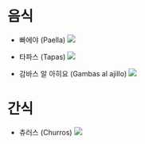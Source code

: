 # 음식
- 빠에야 (Paella)
  <img src="https://cdn.imweb.me/upload/S2017101359e025984d346/7c5de9abb3b3d.jpg"/>

- 타파스 (Tapas)
  <img src="https://cdn.imweb.me/upload/S2017101359e025984d346/b353a88385988.jpg"/>

- 감바스 알 아히요 (Gambas al ajillo)
  <img src="https://img1.daumcdn.net/thumb/R1280x0/?scode=mtistory2&fname=https%3A%2F%2Fblog.kakaocdn.net%2Fdn%2F08Ev6%2FbtqW8FFFAUW%2Fhdtax29qndBzmjHpW0Yej0%2Fimg.jpg"/>


# 간식
- 츄러스 (Churros)
  <img src="https://cdn.imweb.me/upload/S2017101359e025984d346/c78c39f8ebe9d.jpg"/>

